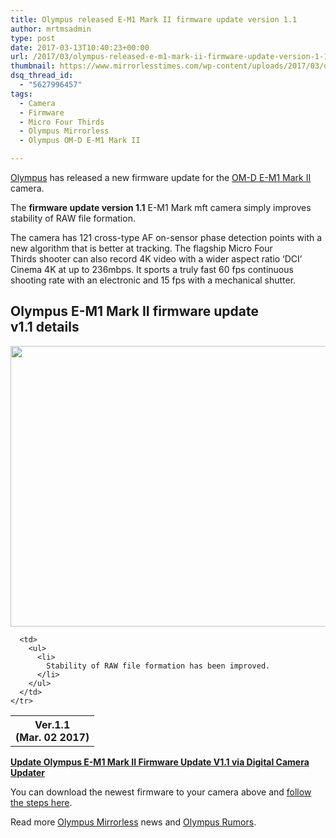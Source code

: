 ```yaml
---
title: Olympus released E-M1 Mark II firmware update version 1.1
author: mrtmsadmin
type: post
date: 2017-03-13T10:40:23+00:00
url: /2017/03/olympus-released-e-m1-mark-ii-firmware-update-version-1-1/
thumbnail: https://www.mirrorlesstimes.com/wp-content/uploads/2017/03/olympus-e-m1-mark-ii-firmware-update.jpg
dsq_thread_id:
  - "5627996457"
tags:
  - Camera
  - Firmware
  - Micro Four Thirds
  - Olympus Mirrorless
  - Olympus OM-D E-M1 Mark II

---
```

[Olympus][1] has released a new firmware update for the [OM-D E-M1 Mark II][2] camera.

The **firmware update version 1.1** E-M1 Mark mft camera simply improves stability of RAW file formation.

The camera has 121 cross-type AF on-sensor phase detection points with a new algorithm that is better at tracking. The flagship Micro Four Thirds shooter can also record 4K video with a wider aspect ratio ‘DCI’ Cinema 4K at up to 236mbps. It sports a truly fast 60 fps continuous shooting rate with an electronic and 15 fps with a mechanical shutter.<!--more-->

## Olympus E-M1 Mark II firmware update v1.1 details

[<img class="aligncenter size-full wp-image-772" src="https://i0.wp.com/www.mirrorlesstimes.com/wp-content/uploads/2016/12/olympus-e-m1-mark-ii-pre-order-2.jpg?resize=600%2C449&#038;ssl=1" alt="" width="600" height="449" srcset="https://i0.wp.com/www.mirrorlesstimes.com/wp-content/uploads/2016/12/olympus-e-m1-mark-ii-pre-order-2.jpg?w=900&ssl=1 900w, https://i0.wp.com/www.mirrorlesstimes.com/wp-content/uploads/2016/12/olympus-e-m1-mark-ii-pre-order-2.jpg?resize=300%2C225&ssl=1 300w, https://i0.wp.com/www.mirrorlesstimes.com/wp-content/uploads/2016/12/olympus-e-m1-mark-ii-pre-order-2.jpg?resize=768%2C575&ssl=1 768w, https://i0.wp.com/www.mirrorlesstimes.com/wp-content/uploads/2016/12/olympus-e-m1-mark-ii-pre-order-2.jpg?resize=700%2C524&ssl=1 700w" sizes="(max-width: 600px) 100vw, 600px" data-recalc-dims="1" />][3]

<div id="container">
  <table  class="info table table-hover table table-hover" >
    <tr>
      <th>
        Ver.1.1<br /> (Mar. 02 2017)
      </th>
      
      <td>
        <ul>
          <li>
            Stability of RAW file formation has been improved.
          </li>
        </ul>
      </td>
    </tr>
  </table>
</div>

<a title="Joint Update Service" href="http://www.olympus.co.jp/en/support/imsg/digicamera/download/software/firm/e1/" target="_blank" rel="noopener"><strong>Update Olympus E-M1 Mark II Firmware Update V1.1 via Digital Camera Updater</strong></a>

You can download the newest firmware to your camera above and <a title="Firmware Update Instructions" href="http://www.olympus.co.jp/en/support/imsg/digicamera/download/software/camera/cameraupdate.cfm" target="_blank" rel="noopener">follow the steps here</a>.

Read more [Olympus Mirrorless][4] news and <a href="https://www.dailycameranews.com/tag/olympus-rumors/" target="_blank" rel="noopener">Olympus Rumors</a>.

 [1]: https://www.mirrorlesstimes.com/category/olympus/
 [2]: https://www.mirrorlesstimes.com/tag/olympus-om-d-e-m1-mark-ii/
 [3]: https://i0.wp.com/www.mirrorlesstimes.com/wp-content/uploads/2016/12/olympus-e-m1-mark-ii-pre-order-2.jpg?ssl=1
 [4]: https://www.mirrorlesstimes.com/tag/olympus-mirrorless/